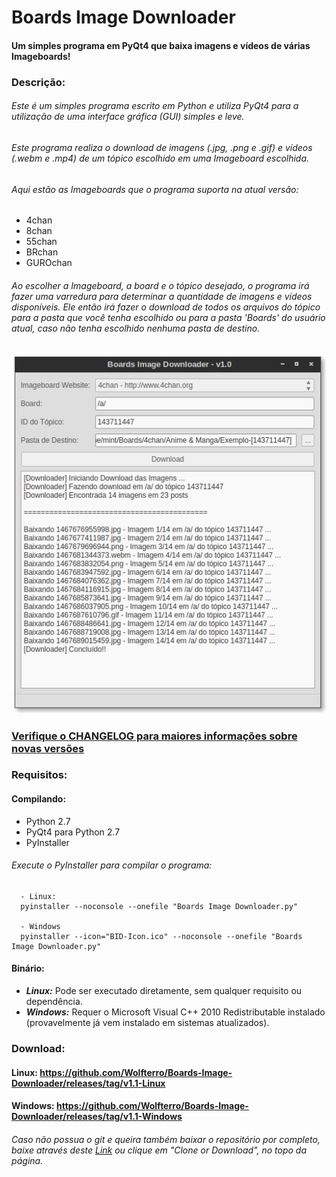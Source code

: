 # Boards Image Downloader
#### Um simples programa em PyQt4 que baixa imagens e vídeos de várias Imageboards!

### Descrição:

###### Este é um simples programa escrito em Python e utiliza PyQt4 para a utilização de uma interface gráfica (GUI) simples e leve.

###### Este programa realiza o download de imagens (.jpg, .png e .gif) e vídeos (.webm e .mp4) de um tópico escolhido em uma Imageboard escolhida.

###### Aqui estão as Imageboards que o programa suporta na atual versão:
- 4chan
- 8chan
- 55chan
- BRchan
- GUROchan

###### Ao escolher a Imageboard, a board e o tópico desejado, o programa irá fazer uma varredura para determinar a quantidade de imagens e vídeos disponíveis. Ele então irá fazer o download de todos os arquivos do tópico para a pasta que você tenha escolhido ou para a pasta 'Boards' do usuário atual, caso não tenha escolhido nenhuma pasta de destino.

![Boards Image Downloader](https://raw.githubusercontent.com/Wolfterro/wolfterro.github.io/master/posts/img/imagens_de_projetos/boards_image_downloader.png)

### [Verifique o CHANGELOG para maiores informações sobre novas versões](https://raw.github.com/Wolfterro/Boards-Image-Downloader/master/CHANGELOG.txt)

### Requisitos:

#### Compilando:
- Python 2.7
- PyQt4 para Python 2.7
- PyInstaller

###### Execute o PyInstaller para compilar o programa:

      - Linux:
      pyinstaller --noconsole --onefile "Boards Image Downloader.py"
      
      - Windows
      pyinstaller --icon="BID-Icon.ico" --noconsole --onefile "Boards Image Downloader.py"

#### Binário:
- ***Linux:*** Pode ser executado diretamente, sem qualquer requisito ou dependência.
- ***Windows:*** Requer o Microsoft Visual C++ 2010 Redistributable instalado (provavelmente já vem instalado em sistemas atualizados).

### Download:

#### Linux: https://github.com/Wolfterro/Boards-Image-Downloader/releases/tag/v1.1-Linux

#### Windows: https://github.com/Wolfterro/Boards-Image-Downloader/releases/tag/v1.1-Windows

###### Caso não possua o git e queira também baixar o repositório por completo, baixe através deste [Link](https://github.com/Wolfterro/Boards-Image-Downloader/archive/master.zip) ou clique em "Clone or Download", no topo da página.
